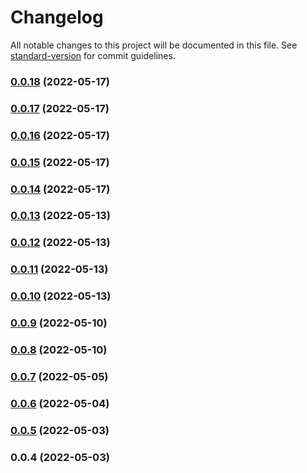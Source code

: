 # Changelog

All notable changes to this project will be documented in this file. See [standard-version](https://github.com/conventional-changelog/standard-version) for commit guidelines.

### [0.0.18](https://github.com/Foreinyel/moon/compare/v0.0.17...v0.0.18) (2022-05-17)

### [0.0.17](https://github.com/Foreinyel/moon/compare/v0.0.16...v0.0.17) (2022-05-17)

### [0.0.16](https://github.com/Foreinyel/moon/compare/v0.0.15...v0.0.16) (2022-05-17)

### [0.0.15](https://github.com/Foreinyel/moon/compare/v0.0.14...v0.0.15) (2022-05-17)

### [0.0.14](https://github.com/Foreinyel/moon/compare/v0.0.13...v0.0.14) (2022-05-17)

### [0.0.13](https://github.com/Foreinyel/moon/compare/v0.0.12...v0.0.13) (2022-05-13)

### [0.0.12](https://github.com/Foreinyel/moon/compare/v0.0.11...v0.0.12) (2022-05-13)

### [0.0.11](https://github.com/Foreinyel/moon/compare/v0.0.10...v0.0.11) (2022-05-13)

### [0.0.10](https://github.com/Foreinyel/moon/compare/v0.0.9...v0.0.10) (2022-05-13)

### [0.0.9](https://github.com/Foreinyel/moon/compare/v0.0.8...v0.0.9) (2022-05-10)

### [0.0.8](https://github.com/Foreinyel/moon/compare/v0.0.7...v0.0.8) (2022-05-10)

### [0.0.7](https://github.com/Foreinyel/moon/compare/v0.0.6...v0.0.7) (2022-05-05)

### [0.0.6](https://github.com/Foreinyel/moon/compare/v0.0.5...v0.0.6) (2022-05-04)

### [0.0.5](https://github.com/Foreinyel/moon/compare/v0.0.4...v0.0.5) (2022-05-03)

### 0.0.4 (2022-05-03)
